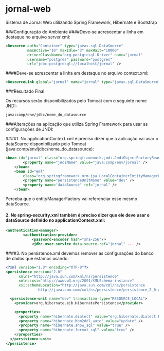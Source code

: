 # jornal-web
Sistema de Jornal Web utilizando Spring Framework, Hibernate e Bootstrap


###Configuração do Ambiente
####Deve-se acrescentar a linha em destaque no arquivo server.xml:

```xml
<Resource auth="Container" type="javax.sql.DataSource" 
          maxActive="10" maxIdle="3" maxWait="10000"
          driverClassName="org.postgresql.Driver" name="jornal"
          username="postgres" password="postgres"
          url="jdbc:postgresql://localhost/jornal" />
```

####Deve-se acrescentar a linha em destaque no arquivo context.xml:

```xml
<ResourceLink global="jornal" name="jornal" type="javax.sql.DataSource"/>
```

###Resultado Final

Os recursos serão disponibilizados pelo Tomcat com o seguinte nome JNDI:

```xml
java:comp/env/jdbc/nome_do_datasource
```

###Alterações na aplicação que utiliza Spring Framework para usar as configurações de JNDI:

####1. No applicationContext.xml é preciso dizer que a aplicação vai usar o dataSource disponibilizado pelo Tomcat (java:comp/env/jdbc/nome_do_datasource):

```xml
<bean id="jornal" class="org.springframework.jndi.JndiObjectFactoryBean">
		<property name="jndiName" value="java:comp/env/jornal" />
	</bean>
	<bean id="emf"
		class="org.springframework.orm.jpa.LocalContainerEntityManagerFactoryBean">
		<property name="persistenceUnitName" value="dev" />
		<property name="dataSource" ref="jornal" />
	</bean>
```
Perceba que o entityManagerFactory vai referenciar esse mesmo dataSource.

#### 2. No spring-security.xml também é preciso dizer que ele deve usar o dataSource definido no applicationContext.xml:

```xml
<authentication-manager>
		<authentication-provider>
			<password-encoder hash="sha-256"/>
			<jdbc-user-service data-source-ref="jornal" ... />
```


####3. No persistence.xml devemos remover as configurações do banco de dados que estamos usando:

```xml
<?xml version="1.0" encoding="UTF-8"?>
<persistence version="2.0"
      xmlns="http://java.sun.com/xml/ns/persistence"
      xmlns:xsi="http://www.w3.org/2001/XMLSchema-instance"
      xsi:schemaLocation="http://java.sun.com/xml/ns/persistence 
               http://java.sun.com/xml/ns/persistence/persistence_2_0.xsd">

  <persistence-unit name="dev" transaction-type="RESOURCE_LOCAL">
	<provider>org.hibernate.ejb.HibernatePersistence</provider>

    <properties>
	  <property name="hibernate.dialect" value="org.hibernate.dialect.PostgreSQLDialect"/>
      <property name="hibernate.hbm2ddl.auto" value="update" />
      <property name="hibernate.show_sql" value="true" />
      <property name="hibernate.format_sql" value="true" />
    </properties>
  </persistence-unit>
</persistence>
```
